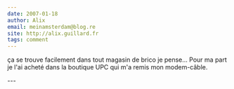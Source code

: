 ```yaml
---
date: 2007-01-18
author: Alix
email: meinamsterdam@blog.re
site: http://alix.guillard.fr
tags: comment
---
```


<p>ça se trouve facilement dans tout magasin de brico je pense... Pour ma part je l'ai acheté dans la boutique UPC qui m'a remis mon modem-câble.</p>
---